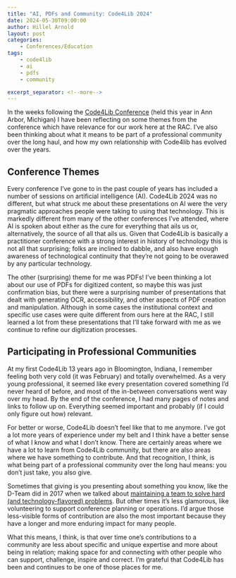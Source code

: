 ```yaml
---
title: "AI, PDFs and Community: Code4Lib 2024"
date: 2024-05-30T09:00:00
author: Hillel Arnold
layout: post
categories:
    - Conferences/Education
tags:
    - code4lib
    - ai
    - pdfs
    - community

excerpt_separator: <!--more-->
---
```


In the weeks following the [Code4Lib Conference](https://2024.code4lib.org/) (held this year in Ann Arbor, Michigan) I have been reflecting on some themes from the conference which have relevance for our work here at the RAC. I’ve also been thinking about what it means to be part of a professional community over the long haul, and how my own relationship with Code4lib has evolved over the years.

<!--more-->

## Conference Themes
Every conference I’ve gone to in the past couple of years has included a number of sessions on artificial intelligence (AI). Code4Lib 2024 was no different, but what struck me about these presentations on AI were the very pragmatic approaches people were taking to using that technology. This is markedly different from many of the other conferences I’ve attended, where AI is spoken about either as the cure for everything that ails us or, alternatively, the source of all that ails us. Given that Code4Lib is basically a practitioner conference with a strong interest in history of technology this is not all that surprising; folks are inclined to dabble, and also have enough awareness of technological continuity that they’re not going to be overawed by any particular technology.

The other (surprising) theme for me was PDFs! I’ve been thinking a lot about our use of PDFs for digitized content, so maybe this was just confirmation bias, but there were a surprising number of presentations that dealt with generating OCR, accessibility, and other aspects of PDF creation and manipulation. Although in some cases the institutional context and specific use cases were quite different from ours here at the RAC, I still learned a lot from these presentations that I’ll take forward with me as we continue to refine our digitization processes.

## Participating in Professional Communities
At my first Code4Lib 13 years ago in Bloomington, Indiana, I remember feeling both very cold (it was February) and totally overwhelmed. As a very young professional, it seemed like every presentation covered something I’d never heard of before, and most of the in-between conversations went way over my head. By the end of the conference, I had many pages of notes and links to follow up on. Everything seemed important and probably (if I could only figure out how) relevant.

For better or worse, Code4Lib doesn’t feel like that to me anymore. I’ve got a lot more years of experience under my belt and I think have a better sense of what I know and what I don’t know. There are certainly areas where we have a lot to learn from Code4Lib community, but there are also areas where we have something to contribute. And that recognition, I think, is what being part of a professional community over the long haul means: you don’t just take, you also give. 

Sometimes that giving is you presenting about something you know, like the D-Team did in 2017 when we talked about [maintaining a team to solve hard (and technology-flavored) problems](https://blog.rockarch.org/maintaining-a-kick-a-tech-team-and-organization). But other times it’s less glamorous, like volunteering to support conference planning or operations. I’d argue those less-visible forms of contribution are also the most important because they have a longer and more enduring impact for many people.

What this means, I think, is that over time one’s contributions to a community are less about specific and unique expertise and more about being in relation; making space for and connecting with other people who can support, challenge, inspire and correct. I’m grateful that Code4Lib has been and continues to be one of those places for me.
